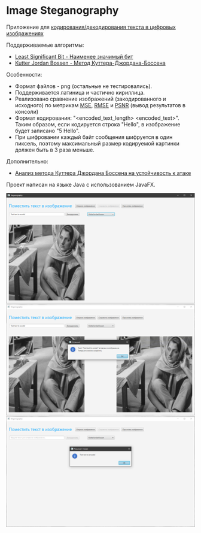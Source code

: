 # Image Steganography

Приложение для [кодирования/декодирования текста в цифровых изображениях](https://ru.wikipedia.org/wiki/%D0%A1%D1%82%D0%B5%D0%B3%D0%B0%D0%BD%D0%BE%D0%B3%D1%80%D0%B0%D1%84%D0%B8%D1%8F_%D0%B2_%D1%86%D0%B8%D1%84%D1%80%D0%BE%D0%B2%D1%8B%D1%85_%D0%B8%D0%B7%D0%BE%D0%B1%D1%80%D0%B0%D0%B6%D0%B5%D0%BD%D0%B8%D1%8F%D1%85)

Поддерживаемые алгоритмы:
* [Least Significant Bit - Наименее значимый бит](https://ru.wikipedia.org/wiki/%D0%A1%D1%82%D0%B5%D0%B3%D0%B0%D0%BD%D0%BE%D0%B3%D1%80%D0%B0%D1%84%D0%B8%D1%8F#%D0%9C%D0%B5%D1%82%D0%BE%D0%B4_LSB)
* [Kutter Jordan Bossen - Метод Куттера-Джордана-Боссена](https://ru.wikipedia.org/wiki/%D0%9C%D0%B5%D1%82%D0%BE%D0%B4_%D0%9A%D1%83%D1%82%D1%82%D0%B5%D1%80%D0%B0-%D0%94%D0%B6%D0%BE%D1%80%D0%B4%D0%B0%D0%BD%D0%B0-%D0%91%D0%BE%D1%81%D1%81%D0%B5%D0%BD%D0%B0)

Особенности:
* Формат файлов - png (остальные не тестировались).
* Поддерживается латиница и частично кириллица.
* Реализовано сравнение изображений (закодированного и исходного) по метрикам [MSE](https://en.wikipedia.org/wiki/Mean_squared_error), [RMSE](https://en.wikipedia.org/wiki/Root-mean-square_deviation) и [PSNR](https://en.wikipedia.org/wiki/Peak_signal-to-noise_ratio) (вывод результатов в консоли)
*	Формат кодирования: "<encoded_text_length> <encoded_text>". Таким образом, если кодируется строка "Hello", в изображение будет записано "5 Hello".
*	При шифровании каждый байт сообщения шифруется в один пиксель, поэтому максимальный размер кодируемой картинки должен быть в 3 раза меньше.

Дополнительно:
* [Анализ метода Куттера Джордана Боссена на устойчивость к атаке](docs/kjb-analysis.md)

Проект написан на языке Java с использованием JavaFX.

![Main Screen](img/main-screen.png)
![Encoded Msg](img/encoded-msg.png)
![Decoded Msg](img/decoded-msg.png)
